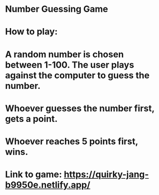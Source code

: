 # Number Guessing Game
#
# How to play: 
# A random number is chosen between 1-100. The user plays against the computer to guess the number. 
# Whoever guesses the number first, gets a point.
# Whoever reaches 5 points first, wins. 
# 
# Link to game: https://quirky-jang-b9950e.netlify.app/
